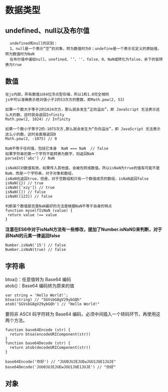 # 数据类型   
## undefined、null以及布尔值   
```   
  undefined和null的区别：   
  1、null是一个表示“空”的对象，转为数值时为0；undefine是一个表示无定义的原始值，转为数值时为NaN  
  在布尔值中诸如null、unefined、‘’、''、false、0、NaN或转化为false，余下的皆转换为true   
 ```   
 
 ## 数值   
 ```  
 在js内部，所有数值以64位浮点型存储，所以1和1.0完全相同   
 js中可以准确表示绝对值小于2的53次方的整数，即Math.pow(2, 53)   
 
 如果一个数大于等于2的1024次方，那么就会发生“正向溢出”，即 JavaScript 无法表示这么大的数，这时就会返回Infinity   
 Math.pow(2, 1024) // Infinity   
 
 如果一个数小于等于2的-1075次方,那么就会发生为“负向溢出”，即 JavaScript 无法表示这么小的数，这时会直接返回0   
 Math.pow(2, -1075) // 0   
 
NaN不等于任何值，包括它本身  NaN === NaN  // false  
如果字符串的第一个字符不能转换为数字，则返回NaN  
parseInt('abc') // NaN  

isNaN只对数值有效，如果传入其他值，会被先转成数值。所以isNaN为true的值有可能不是NaN，而是一个字符串，对于对象和数组，
isNaN也返回true，但是，对于空数组和只有一个数值成员的数组，isNaN返回false  
isNaN({}) // true  
isNaN(['xzy']) // true  
isNaN([]) // false  
isNaN([123]) // false  

判断某个数值是否是NaN最好的方法是根据NaN不等于自身的特点  
function myselfIsNaN (value) {
  return value !== value
}     
```  
**注意在ES6中对于isNaN方法有一些修改，提加了Number.isNaN()来判断，对于非NaN的元素一律返回false**  
```  
Number.isNaN('15') // false  
Number.isNaN(true) // false  
```  

## 字符串  

btoa()：任意值转为 Base64 编码  
atob()：Base64 编码转为原来的值  
```  
var string = 'Hello World!';  
btoa(string) // "SGVsbG8gV29ybGQh"  
atob('SGVsbG8gV29ybGQh') // "Hello World!"  
```  
要将非 ASCII 码字符转为 Base64 编码，必须中间插入一个转码环节，再使用这两个方法。  
```  
function base64Encode (str) {
  return btoa(encodeURIComponent(str))
}  
function base64Decode (str) {
  return atob(decodeURIComponent(str))
}

base64Encode('你好') // "JUU0JUJEJUEwJUU1JUE1JUJE"  
base64Decode('JUU0JUJEJUEwJUU1JUE1JUJE') // "你好"  
```  

## 对象  



